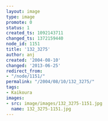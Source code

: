 ```yaml
---
layout: image
type: image
promote: 0
status: 1
created_ts: 1092143711
changed_ts: 1372159440
node_id: 1151
title: '132_3275'
author: anj
created: '2004-08-10'
changed: '2013-06-25'
redirect_from:
- "/node/1151/"
permalink: "/2004/08/10/132_3275/"
tags:
- Kaikoura
images:
- src: image/images/132_3275-1151.jpg
  name: 132_3275-1151.jpg
---
```


